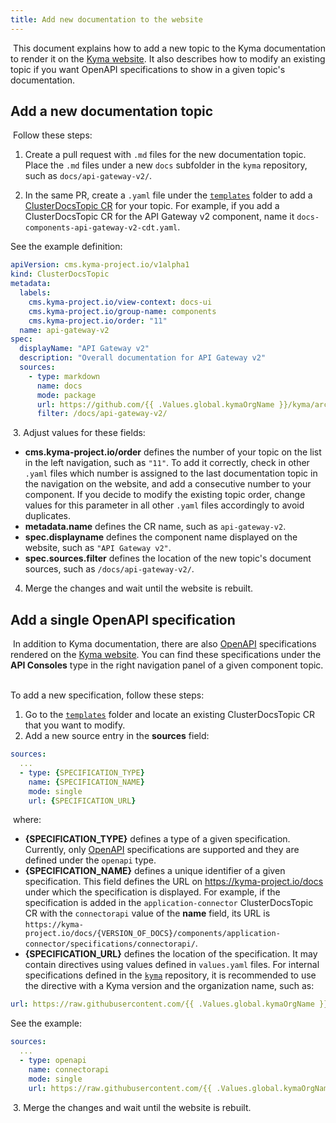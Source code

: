 ```yaml
---
title: Add new documentation to the website
---
```

​
This document explains how to add a new topic to the Kyma documentation to render it on the [Kyma website](https://kyma-project.io). It also describes how to modify an existing topic if you want OpenAPI specifications to show in a given topic's documentation.
​
## Add a new documentation topic
​
Follow these steps:

1. Create a pull request with `.md` files for the new documentation topic. Place the `.md` files under a new `docs` subfolder in the `kyma` repository, such as `docs/api-gateway-v2/`.

2. In the same PR, create a `.yaml` file under the [`templates`](https://github.com/kyma-project/kyma/tree/master/resources/core/charts/docs/charts/content-ui/templates) folder to add a [ClusterDocsTopic CR](https://kyma-project.io/docs/components/headless-cms/#custom-resource-cluster-docs-topic) for your topic. For example, if you add a ClusterDocsTopic CR for the API Gateway v2 component, name it `docs-components-api-gateway-v2-cdt.yaml`. ​

See the example definition:
    ​
``` yaml
apiVersion: cms.kyma-project.io/v1alpha1
kind: ClusterDocsTopic
metadata:
  labels:
    cms.kyma-project.io/view-context: docs-ui
    cms.kyma-project.io/group-name: components
    cms.kyma-project.io/order: "11"
  name: api-gateway-v2
spec:
  displayName: "API Gateway v2"
  description: "Overall documentation for API Gateway v2"
  sources:
    - type: markdown
      name: docs
      mode: package
      url: https://github.com/{{ .Values.global.kymaOrgName }}/kyma/archive/{{ .Values.global.docs.clusterDocsTopicsVersion }}.zip
      filter: /docs/api-gateway-v2/
```
​
3. Adjust values for these fields:
​
- **cms.kyma-project.io/order** defines the number of your topic on the list in the left navigation, such as `"11"`. To add it correctly, check in other `.yaml` files which number is assigned to the last documentation topic in the navigation on the website, and add a consecutive number to your component. If you decide to modify the existing topic order, change values for this parameter in all other `.yaml` files accordingly to avoid duplicates.
- **metadata.name** defines the CR name, such as `api-gateway-v2`.
- **spec.displayname** defines the component name displayed on the website, such as `"API Gateway v2"`.
- **spec.sources.filter** defines the location of the new topic's document sources, such as `/docs/api-gateway-v2/`.
​
4. Merge the changes and wait until the website is rebuilt.

## Add a single OpenAPI specification
​
In addition to Kyma documentation, there are also [OpenAPI](https://swagger.io/specification/) specifications rendered on the [Kyma website](https://kyma-project.io). You can find these specifications under the **API Consoles** type in the right navigation panel of a given component topic.
​

To add a new specification, follow these steps:
​
1. Go to the [`templates`](https://github.com/kyma-project/kyma/tree/master/resources/core/charts/docs/charts/content-ui/templates) folder and locate an existing ClusterDocsTopic CR that you want to modify.
​
2. Add a new source entry in the **sources** field:
​
``` yaml
sources:
  ...
  - type: {SPECIFICATION_TYPE}
    name: {SPECIFICATION_NAME}
    mode: single
    url: {SPECIFICATION_URL}
```
   ​
where:
  ​
- **{SPECIFICATION_TYPE}** defines a type of a given specification. Currently, only [OpenAPI](https://swagger.io/specification/) specifications are supported and they are defined under the `openapi` type.
- **{SPECIFICATION_NAME}** defines a unique identifier of a given specification. This field defines the URL on https://kyma-project.io/docs under which the specification is displayed. For example, if the specification is added in the `application-connector` ClusterDocsTopic CR with the `connectorapi` value of the **name** field, its URL is `https://kyma-project.io/docs/{VERSION_OF_DOCS}/components/application-connector/specifications/connectorapi/`.
- **{SPECIFICATION_URL}** defines the location of the specification. It may contain directives using values defined in `values.yaml` files. For internal specifications defined in the [`kyma`](https://github.com/kyma-project/kyma) repository, it is recommended to use the directive with a Kyma version and the organization name, such as:
 ​
``` yaml
url: https://raw.githubusercontent.com/{{ .Values.global.kymaOrgName }}/kyma/{{ .Values.global.docs.clusterDocsTopicsVersion }}/docs/application-connector/assets/connectorapi.yaml
```

See the example:

``` yaml
sources:
  ...
  - type: openapi
    name: connectorapi
    mode: single
    url: https://raw.githubusercontent.com/{{ .Values.global.kymaOrgName }}/kyma/{{ .Values.global.docs.clusterDocsTopicsVersion }}/docs/application-connector/assets/connectorapi.yaml
```
​
3. Merge the changes and wait until the website is rebuilt.
